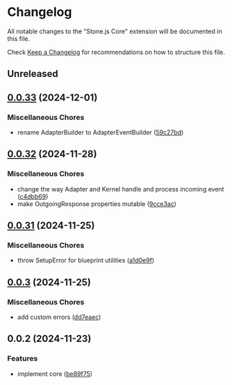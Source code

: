 # Changelog

All notable changes to the "Stone.js Core" extension will be documented in this file.

Check [Keep a Changelog](http://keepachangelog.com/) for recommendations on how to structure this file.

## Unreleased


## [0.0.33](https://github.com/stonemjs/core/compare/v0.0.32...v0.0.33) (2024-12-01)


### Miscellaneous Chores

* rename  AdapterBuilder to AdapterEventBuilder ([59c27bd](https://github.com/stonemjs/core/commit/59c27bdae04e7adc72d7c3e25cee704d5e04ce0c))

## [0.0.32](https://github.com/stonemjs/core/compare/v0.0.31...v0.0.32) (2024-11-28)


### Miscellaneous Chores

* change the way Adapter and Kernel handle and process incoming event ([c4dbb69](https://github.com/stonemjs/core/commit/c4dbb69a8c86aa6134b62f7d9cac7dabb444c749))
* make OutgoingResponse properties mutable ([9cce3ac](https://github.com/stonemjs/core/commit/9cce3accbbae4e07f941cf224818cba52006a712))

## [0.0.31](https://github.com/stonemjs/core/compare/v0.0.3...v0.0.31) (2024-11-25)


### Miscellaneous Chores

* throw SetupError for blueprint utilities ([a1d0e9f](https://github.com/stonemjs/core/commit/a1d0e9f001d3ced56e24beb77bf778d53bbcde5a))

## [0.0.3](https://github.com/stonemjs/core/compare/v0.0.2...v0.0.3) (2024-11-25)


### Miscellaneous Chores

* add custom errors ([dd7eaec](https://github.com/stonemjs/core/commit/dd7eaec566465ef84c36b87b824f8ea9ab76e8fa))

## 0.0.2 (2024-11-23)


### Features

* implement core ([be89f75](https://github.com/stonemjs/core/commit/be89f756f02a94c320588453a86b3e95bc4e060f))
